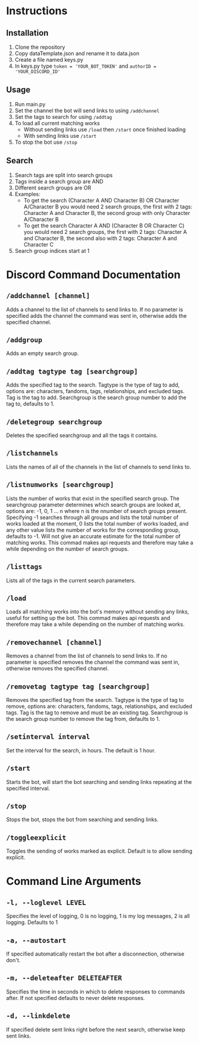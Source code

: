 # Instructions
## Installation
1. Clone the repository
2. Copy dataTemplate.json and rename it to data.json
3. Create a file named keys.py
4. In keys.py type `token = 'YOUR_BOT_TOKEN'` and `authorID = 'YOUR_DISCORD_ID'`
## Usage
1. Run main.py
2. Set the channel the bot will send links to using `/addchannel`
3. Set the tags to search for using `/addtag`
4. To load all current matching works
    * Without sending links use `/load` then `/start` once finished loading
    * With sending links use `/start`
5. To stop the bot use `/stop`
## Search
1. Search tags are split into search groups
2. Tags inside a search group are AND
3. Different search groups are OR
4. Examples:
   * To get the search (Character A AND Character B) OR Character A/Character B you would need 2 search groups, the first with 2 tags: Character A and Character B, the second group with only Character A/Character B
   * To get the search Character A AND (Character B OR Character C) you would need 2 search groups, the first with 2 tags: Character A and Character B, the second also with 2 tags: Character A and Character C
5. Search group indices start at 1

# Discord Command Documentation
## `/addchannel [channel]`
Adds a channel to the list of channels to send links to. If no parameter is specified adds the channel the command was sent in, otherwise adds the specified channel.
## `/addgroup`
Adds an empty search group.
## `/addtag tagtype tag [searchgroup]`
Adds the specified tag to the search. Tagtype is the type of tag to add, options are: characters, fandoms, tags, relationships, and excluded tags. Tag is the tag to add. Searchgroup is the search group number to add the tag to, defaults to 1.
## `/deletegroup searchgroup`
Deletes the specified searchgroup and all the tags it contains.
## `/listchannels`
Lists the names of all of the channels in the list of channels to send links to.
## `/listnumworks [searchgroup]`
Lists the number of works that exist in the specified search group. The searchgroup parameter determines which search groups are looked at, options are: -1, 0, 1 ... n where n is the nnumber of search groups present. Specifying -1 searches through all groups and lists the total number of works loaded at the moment, 0 lists the total number of works loaded, and any other value lists the number of works for the corresponding group, defaults to -1. Will not give an accurate estimate for the total number of matching works. This commad makes api requests and therefore may take a while depending on the number of search groups.
## `/listtags`
Lists all of the tags in the current search parameters.
## `/load`
Loads all matching works into the bot's memory without sending any links, useful for setting up the bot. This commad makes api requests and therefore may take a while depending on the number of matching works.
## `/removechannel [channel]`
Removes a channel from the list of channels to send links to. If no parameter is specified removes the channel the command was sent in, otherwise removes the specified channel.
## `/removetag tagtype tag [searchgroup]`
Removes the specified tag from the search. Tagtype is the type of tag to remove, options are: characters, fandoms, tags, relationships, and excluded tags. Tag is the tag to remove and must be an existing tag. Searchgroup is the search group number to remove the tag from, defaults to 1.
## `/setinterval interval`
Set the interval for the search, in hours. The default is 1 hour.
## `/start`
Starts the bot, will start the bot searching and sending links repeating at the specified interval.
## `/stop`
Stops the bot, stops the bot from searching and sending links.
## `/toggleexplicit`
Toggles the sending of works marked as explicit. Default is to allow sending explicit.

# Command Line Arguments
## `-l, --loglevel LEVEL`
Specifies the level of logging, 0 is no logging, 1 is my log messages, 2 is all logging. Defaults to 1
## `-a, --autostart`
If specified automatically restart the bot after a disconnection, otherwise don't.
## `-m, --deleteafter DELETEAFTER`
Specifies the time in seconds in which to delete responses to commands after. If not specified defaults to never delete responses.
## `-d, --linkdelete`
If specified delete sent links right before the next search, otherwise keep sent links.